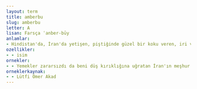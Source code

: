 ```yaml
---
layout: term
title: amberbu
slug: amberbu
letter: A
lisan: Farsça ʿanber-būy
anlamlar:
- Hindistan'da, İran'da yetişen, piştiğinde güzel bir koku veren, iri ve uzun taneli bir pirinç türü
ozellikler:
- - isim
ornekler:
- - Yemekler zararsızdı da beni düş kırıklığına uğratan İran'ın meşhur kokulu amberbu pirincinden yapılan tatsız tuzsuz pilavı oluyor.
orneklerkaynak:
- - Lütfi Ömer Akad
---
```

